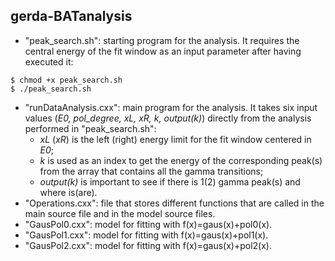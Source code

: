 ## gerda-BATanalysis
* "peak_search.sh": starting program for the analysis. It requires the central energy of the fit window as an input parameter after having executed it:
```
$ chmod +x peak_search.sh 
$ ./peak_search.sh 
```
* "runDataAnalysis.cxx": main program for the analysis. It takes six input values (_E0, pol_degree, xL, xR, k, output(k)_) directly from the analysis performed in "peak_search.sh":
  * _xL_ (_xR_) is the left (right) energy limit for the fit window centered in _E0_;
  * _k_ is used as an index to get the energy of the corresponding peak(s) from the array that contains all the gamma transitions;
  * _output(k)_ is important to see if there is 1(2) gamma peak(s) and where is(are).
* "Operations.cxx": file that stores different functions that are called in the main source file and in the model source files.
* "GausPol0.cxx": model for fitting with f(x)=gaus(x)+pol0(x).
* "GausPol1.cxx": model for fitting with f(x)=gaus(x)+pol1(x).
* "GausPol2.cxx": model for fitting with f(x)=gaus(x)+pol2(x).
